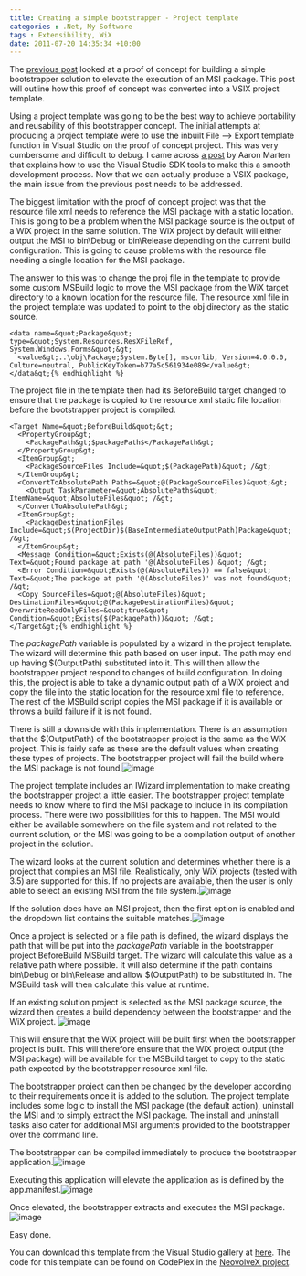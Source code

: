 ```yaml
---
title: Creating a simple bootstrapper - Project template
categories : .Net, My Software
tags : Extensibility, WiX
date: 2011-07-20 14:35:34 +10:00
---
```


The [previous post][0] looked at a proof of concept for building a simple bootstrapper solution to elevate the execution of an MSI package. This post will outline how this proof of concept was converted into a VSIX project template.

Using a project template was going to be the best way to achieve portability and reusability of this bootstrapper concept. The initial attempts at producing a project template were to use the inbuilt File –&gt; Export template function in Visual Studio on the proof of concept project. This was very cumbersome and difficult to debug. I came across [a post][1] by Aaron Marten that explains how to use the Visual Studio SDK tools to make this a smooth development process. Now that we can actually produce a VSIX package, the main issue from the previous post needs to be addressed. 

The biggest limitation with the proof of concept project was that the resource file xml needs to reference the MSI package with a static location. This is going to be a problem when the MSI package source is the output of a WiX project in the same solution. The WiX project by default will either output the MSI to bin\Debug or bin\Release depending on the current build configuration. This is going to cause problems with the resource file needing a single location for the MSI package.

The answer to this was to change the proj file in the template to provide some custom MSBuild logic to move the MSI package from the WiX target directory to a known location for the resource file. The resource xml file in the project template was updated to point to the obj directory as the static source.

    <data name=&quot;Package&quot; type=&quot;System.Resources.ResXFileRef, System.Windows.Forms&quot;&gt;
      <value&gt;..\obj\Package;System.Byte[], mscorlib, Version=4.0.0.0, Culture=neutral, PublicKeyToken=b77a5c561934e089</value&gt;
    </data&gt;{% endhighlight %}

The project file in the template then had its BeforeBuild target changed to ensure that the package is copied to the resource xml static file location before the bootstrapper project is compiled.

    <Target Name=&quot;BeforeBuild&quot;&gt;
      <PropertyGroup&gt;
        <PackagePath&gt;$packagePath$</PackagePath&gt;
      </PropertyGroup&gt;
      <ItemGroup&gt;
        <PackageSourceFiles Include=&quot;$(PackagePath)&quot; /&gt;
      </ItemGroup&gt;
      <ConvertToAbsolutePath Paths=&quot;@(PackageSourceFiles)&quot;&gt;
        <Output TaskParameter=&quot;AbsolutePaths&quot; ItemName=&quot;AbsoluteFiles&quot; /&gt;
      </ConvertToAbsolutePath&gt;
      <ItemGroup&gt;
        <PackageDestinationFiles Include=&quot;$(ProjectDir)$(BaseIntermediateOutputPath)Package&quot; /&gt;
      </ItemGroup&gt;
      <Message Condition=&quot;Exists(@(AbsoluteFiles))&quot; Text=&quot;Found package at path '@(AbsoluteFiles)'&quot; /&gt;
      <Error Condition=&quot;Exists(@(AbsoluteFiles)) == false&quot; Text=&quot;The package at path '@(AbsoluteFiles)' was not found&quot; /&gt;
      <Copy SourceFiles=&quot;@(AbsoluteFiles)&quot; DestinationFiles=&quot;@(PackageDestinationFiles)&quot; OverwriteReadOnlyFiles=&quot;true&quot; Condition=&quot;Exists($(PackagePath))&quot; /&gt;
    </Target&gt;{% endhighlight %}

The $packagePath$ variable is populated by a wizard in the project template. The wizard will determine this path based on user input. The path may end up having $(OutputPath) substituted into it. This will then allow the bootstrapper project respond to changes of build configuration. In doing this, the project is able to take a dynamic output path of a WiX project and copy the file into the static location for the resource xml file to reference. The rest of the MSBuild script copies the MSI package if it is available or throws a build failure if it is not found. 

There is still a downside with this implementation. There is an assumption that the $(OutputPath) of the bootstrapper project is the same as the WiX project. This is fairly safe as these are the default values when creating these types of projects. The bootstrapper project will fail the build where the MSI package is not found.![image][2]

The project template includes an IWizard implementation to make creating the bootstrapper project a little easier. The bootstrapper project template needs to know where to find the MSI package to include in its compilation process. There were two possibilities for this to happen. The MSI would either be available somewhere on the file system and not related to the current solution, or the MSI was going to be a compilation output of another project in the solution.

The wizard looks at the current solution and determines whether there is a project that compiles an MSI file. Realistically, only WiX projects (tested with 3.5) are supported for this. If no projects are available, then the user is only able to select an existing MSI from the file system.![image][3]

If the solution does have an MSI project, then the first option is enabled and the dropdown list contains the suitable matches.![image][4]

Once a project is selected or a file path is defined, the wizard displays the path that will be put into the $packagePath$ variable in the bootstrapper project BeforeBuild MSBuild target. The wizard will calculate this value as a relative path where possible. It will also determine if the path contains bin\Debug or bin\Release and allow $(OutputPath) to be substituted in. The MSBuild task will then calculate this value at runtime.

If an existing solution project is selected as the MSI package source, the wizard then creates a build dependency between the bootstrapper and the WiX project. ![image][5]

This will ensure that the WiX project will be built first when the bootstrapper project is built. This will therefore ensure that the WiX project output (the MSI package) will be available for the MSBuild target to copy to the static path expected by the bootstrapper resource xml file.

The bootstrapper project can then be changed by the developer according to their requirements once it is added to the solution. The project template includes some logic to install the MSI package (the default action), uninstall the MSI and to simply extract the MSI package. The install and uninstall tasks also cater for additional MSI arguments provided to the bootstrapper over the command line.

The bootstrapper can be compiled immediately to produce the bootstrapper application.![image][6]

Executing this application will elevate the application as is defined by the app.manifest.![image][7]

Once elevated, the bootstrapper extracts and executes the MSI package.![image][8]

Easy done. 

You can download this template from the Visual Studio gallery at [here][9]. The code for this template can be found on CodePlex in the [NeovolveX project][10].

[0]: /post/2011/07/19/Creating-a-simple-bootstrapper-Proof-of-concept.aspx
[1]: http://blogs.msdn.com/b/visualstudio/archive/2010/03/04/creating-and-sharing-project-item-templates.aspx
[2]: //blogfiles/image_124.png
[3]: //blogfiles/image_125.png
[4]: //blogfiles/image_126.png
[5]: //blogfiles/image_127.png
[6]: //blogfiles/image_128.png
[7]: //blogfiles/image_129.png
[8]: //blogfiles/image_130.png
[9]: http://visualstudiogallery.msdn.microsoft.com/01e9dab4-73de-4126-91c0-2a207c52b9cd
[10]: http://neovolvex.codeplex.com
